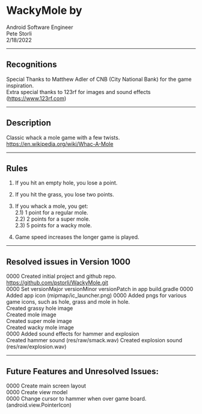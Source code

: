 # WackyMole by   
Android Software Engineer  
Pete Storli  
2/18/2022  
  
----------------------------------------------------------------------------------------------------  
Recognitions  
----------------------------------------------------------------------------------------------------  
Special Thanks to Matthew Adler of CNB (City National Bank) for the game inspiration.  
Extra special thanks to 123rf for images and sound effects (https://www.123rf.com)  
  
----------------------------------------------------------------------------------------------------  
Description  
----------------------------------------------------------------------------------------------------  
  Classic whack a mole game with a few twists.  
  https://en.wikipedia.org/wiki/Whac-A-Mole  
  
----------------------------------------------------------------------------------------------------    
Rules  
----------------------------------------------------------------------------------------------------  
  1) If you hit an empty hole, you lose a point.  
  2) If you hit the grass, you lose two points.  
  2) If you whack a mole, you get:  
    2.1) 1 point for a regular mole.   
    2.2) 2 points for a super mole.  
    2.3) 5 points for a wacky mole.  
       
  3) Game speed increases the longer game is played.  
  
----------------------------------------------------------------------------------------------------    
Resolved issues in Version 1000       
----------------------------------------------------------------------------------------------------  
  0000 Created initial project and github repo.  
       https://github.com/pstorli/WackyMole.git  
  0000 Set versionMajor versionMinor versionPatch in app build.gradle
  0000 Added app icon (mipmap/ic_launcher.png)
  0000 Added pngs for various game icons, such as hole, grass and mole in hole.  
       Created grassy hole image  
       Created mole image  
       Created super mole image  
       Created wacky mole image  
  0000 Added sound effects for hammer and explosion  
       Created hammer sound  (res/raw/smack.wav) 
       Created explosion sound (res/raw/explosion.wav) 
  
----------------------------------------------------------------------------------------------------    
Future Features and Unresolved Issues:      
----------------------------------------------------------------------------------------------------  
  0000 Create main screen layout  
  0000 Create view model  
  0000 Change cursor to hammer when over game board. (android.view.PointerIcon) 
  
  
  
  
  



